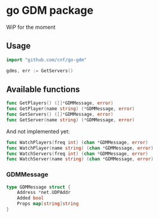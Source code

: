 # go GDM package

WiP for the moment

## Usage

```go
import "github.com/cnf/go-gdm"

gdms, err := GetServers()
```

## Available functions
```go
func GetPlayers() ([]*GDMMessage, error)
func GetPlayer(name string) (*GDMMessage, error)
func GetServers() ([]*GDMMessage, error)
func GetServer(name string) (*GDMMessage, error)
```
And not implemented yet:
```go
func WatchPlayers(freq int) (chan *GDMMessage, error)
func WatchPlayer(name string) (chan *GDMMessage, error)
func WatchServers(freq int) (chan *GDMMessage, error)
func WatchServer(name string) (chan *GDMMessage, error)
```

### GDMMessage
```go
type GDMMessage struct {
    Address *net.UDPAddr
    Added bool
    Props map[string]string
}
```
